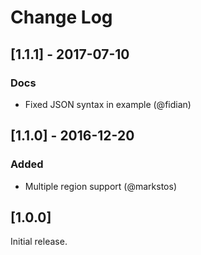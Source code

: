 
# Change Log

## [1.1.1] - 2017-07-10

### Docs

 * Fixed JSON syntax in example (@fidian)

## [1.1.0] - 2016-12-20

### Added

 * Multiple region support (@markstos)

## [1.0.0]

Initial release.
